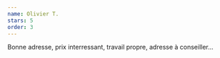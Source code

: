 ```yaml
---
name: Olivier T.
stars: 5
order: 3
---
```


Bonne adresse, prix interressant, travail propre, adresse à conseiller...
